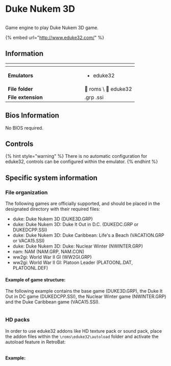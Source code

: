 # Duke Nukem 3D



<div align="left">

<figure><img src="https://raw.githubusercontent.com/fabricecaruso/es-theme-carbon/0ab5d8cd36c673c827b022c2ae53042a38df33da/art/logos/eduke32.svg" alt=""><figcaption></figcaption></figure>

</div>

Game engine to play Duke Nukem 3D game.

{% embed url="http://www.eduke32.com/" %}

## Information

<table data-header-hidden><thead><tr><th width="224"></th><th></th></tr></thead><tbody><tr><td><strong>Emulators</strong></td><td><ul><li>eduke32</li></ul></td></tr><tr><td><strong>File folder</strong></td><td><span data-gb-custom-inline data-tag="emoji" data-code="1f4c2">📂</span> roms \ <span data-gb-custom-inline data-tag="emoji" data-code="1f4c2">📂</span> eduke32</td></tr><tr><td><strong>File extension</strong></td><td>.grp .ssi</td></tr></tbody></table>

## Bios Information

No BIOS required.

## Controls

{% hint style="warning" %}
There is no automatic configuration for eduke32, controls can be configured within the emulator.
{% endhint %}

## Specific system information

### File organization

The following games are officially supported, and should be placed in the designated directory with their required files:

* duke: Duke Nukem 3D (DUKE3D.GRP)
* duke: Duke Nukem 3D: Duke It Out in D.C. (DUKEDC.GRP or DUKEDCPP.SSI)
* duke: Duke Nukem 3D: Duke Caribbean: Life's a Beach (VACATION.GRP or VACA15.SSI)
* duke: Duke Nukem 3D: Duke: Nuclear Winter (NWINTER.GRP)
* nam: NAM (NAM.GRP, NAM.CON)
* ww2gi: World War II GI (WW2GI.GRP)
* ww2gi: World War II GI: Platoon Leader (PLATOONL.DAT, PLATOONL.DEF)

#### Example of game structure:

The following example contains the base game (DUKE3D.GRP), the Duke It Out in DC game (DUKEDCPP.SSI), the Nuclear Winter game (NWINTER.GRP) and the Duke Caribbean game (VACA15.SSI).

<div align="left">

<figure><img src="https://i.imgur.com/b0Z0eMQ.png" alt=""><figcaption></figcaption></figure>

</div>

### HD packs

In order to use eduke32 addons like HD texture pack or sound pack, place the addon files within the `\roms\eduke32\autoload` folder and activate the autoload feature in RetroBat:

<div align="left">

<figure><img src="https://i.imgur.com/ALBNp6e.png" alt=""><figcaption></figcaption></figure>

</div>

#### Example:

<div align="left">

<figure><img src="https://i.imgur.com/MvPC3Qb.png" alt=""><figcaption></figcaption></figure>

</div>

